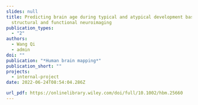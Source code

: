 ```yaml
---
slides: null
title: Predicting brain age during typical and atypical development based on
  structural and functional neuroimaging
publication_types:
  - "2"
authors:
  - Wang Qi
  - admin
doi: ""
publication: "*Human brain mapping*"
publication_short: ""
projects:
  - internal-project
date: 2022-06-24T08:54:04.286Z

url_pdf: https://onlinelibrary.wiley.com/doi/full/10.1002/hbm.25660
---
```




